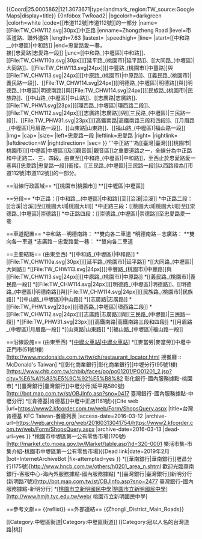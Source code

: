 {{Coord|25.0005862|121.3073671|type:landmark_region:TW_source:GoogleMaps|display=title}}
{{Infobox TwRoad2|
|bgcolorh=darkgreen
|colorh=white
|code=[[市道112號|市道112號]]的一部分
|name=[[File:TW_CHW112.svg|30px]]中正路
|enname=Zhongzheng Road
|level=市區道路、聯外道路
|length=7.63
|lastext=
|speedhigh=
|line=
|start=[[中和路__(中壢區)|中和路]]
|end=忠愛路愛一巷，<br>接[[忠愛路|忠愛路一段]]
|junc=[[中和路_(中壢區)|中和路]]、[[File:TW_CHW110a.svg|30px]][[延平路_(桃園市)|延平路]]、[[大同路_(中壢區)|大同路]]、[[File:TW_CHW113.svg|24px]][[中豐路_(桃園市)|中豐路]]與[[File:TW_CHW113.svg|24px]][[中原路_(桃園市)|中原路]]、[[義民路_(桃園市)|義民路一段]]、[[File:TW_CHW114.svg|24px]][[明德路_(中壢區)|明德路]]與[[明德路_(中壢區)|明德南路]]與[[File:TW_CHW114.svg|24px]][[民族路_(桃園市)|民族路]]、[[中山路_(中壢區)|中山路]]、[[志廣路|志廣路]]、[[File:TW_PHW1.svg|23px]][[環西路_(中壢區)|環西路二段]]、[[File:TW_CHW112.svg|24px]][[志廣路|志廣路]]與[[三民路_(中壢區)|三民路一段]]、[[File:TW_PHW31.svg|23px]][[高鐵南路|高鐵南路三段和四段]]、[[月眉路_(中壢區)|月眉路一段]]、[[山東路|山東路]]、[[福山路_(中壢區)|福山路一段]]
|img=
|cap=
|size=
|left=忠愛路一段
|leftlink=忠愛路
|right=
|rightlink=
|leftdirection=W
|rightdirection=
|sec=
}}
'''中正路'''為[[臺灣|臺灣]][[桃園市|桃園市]][[中壢區|中壢區]]及[[觀音區|觀音區]]之重要道路之一，全線分為中正路和中正路二、三、四段。由東至[[中和路_(中壢區)|中和路]]，至西止於忠愛路愛一巷與[[忠愛路|忠愛路一段]]銜接。[[三民路_(中壢區)|三民路一段]]以西路段為[[市道112號|市道112號]]的一部分。

==沿線行政區域==
*[[桃園市|桃園市]]
**[[中壢區|中壢區]]

==分段==
*中正路：[[中和路__(中壢區)|中和路]]至[[洽溪|洽溪]]
*中正路二段：[[洽溪|洽溪]]至[[桃園大圳|桃園大圳]]
*中正路三段：[[桃園大圳|桃園大圳]]至[[崇德路_(中壢區)|崇德路]]
*中正路四段：[[崇德路_(中壢區)|崇德路]]至忠愛路愛一巷

==車道配置==
*中和路－明德南路：
**雙向各二車道
*明德南路－志廣路：
**雙向各一車道
*志廣路－忠愛路愛一巷：
**雙向各二車道

==主要結點==
(由東至西)
*[[中和路_(中壢區)|中和路]]
*[[File:TW_CHW110a.svg|30px]][[延平路_(桃園市)|延平路]]
*[[大同路_(中壢區)|大同路]]
*[[File:TW_CHW113.svg|24px]][[中豐路_(桃園市)|中豐路]]與[[File:TW_CHW113.svg|24px]][[中原路_(桃園市)|中原路]]
*[[義民路_(桃園市)|義民路一段]]
*[[File:TW_CHW114.svg|24px]][[明德路_(中壢區)|明德路]]、[[明德路_(中壢區)|明德南路]]與[[File:TW_CHW114.svg|24px]][[民族路_(桃園市)|民族路]]
*[[中山路_(中壢區)|中山路]]
*[[志廣路|志廣路]]
*[[File:TW_PHW1.svg|23px]][[環西路_(中壢區)|環西路二段]]
*[[File:TW_CHW112.svg|24px]][[志廣路|志廣路]]與[[三民路_(中壢區)|三民路一段]]
*[[File:TW_PHW31.svg|23px]][[高鐵南路|高鐵南路三段和四段]]
*[[月眉路_(中壢區)|月眉路一段]]
*[[山東路|山東路]]
*[[福山路_(中壢區)|福山路一段]]

==沿線設施==
(由東至西)
*[[中壢火車站|中壢火車站]](中和路139號)
*[[麥當勞|麥當勞]]中壢中正門市(51號1樓)<ref>[http://www.mcdonalds.com.tw/tw/ch/restaurant_locator.html 搜餐廳 :: McDonald's Taiwan]</ref>
*[[彰化商業銀行|彰化商業銀行]]中壢分行(95號1樓)<ref>[https://www.chb.com.tw/chbib/faces/po/po01201/PO01201_2.jsp?city=%E6%A1%83%E5%9C%92%E5%B8%82 彰化銀行-國內服務據點-桃園市]</ref>
*[[臺灣銀行|臺灣銀行]]中壢分行(延平路580號)<ref>[http://bot.map.com.tw/st/OBJInfo.asp?sno=0417 臺灣銀行-國內服務據點-中壢分行]</ref>
*[[肯德基|肯德基]]中壢中正店(161號)<ref>{{Cite web |url=https://www2.kfcorder.com.tw/web/Form/ShopsQuery.aspx |title=台灣肯德基 KFC Taiwan-餐廳列表 |access-date=2016-03-12 |archive-url=https://web.archive.org/web/20160313041754/https://www2.kfcorder.com.tw/web/Form/ShopsQuery.aspx |archive-date=2016-03-13 |dead-url=yes }}</ref>
*桃園市中壢區第一公有零售市場(170號)<ref>[http://market.cto.moea.gov.tw/Market/table.asp?id=320-0001 樂活市集-市集介紹-桃園市中壢區第一公有零售市場]{{Dead link|date=2019年2月 |bot=InternetArchiveBot |fix-attempted=yes }}</ref>
*[[華南銀行|華南銀行]]壢昌分行(175號)<ref>[http://www.hncb.com.tw/others/h0201_area_n.shtml 歡迎光臨華南銀行-客服中心-海內外服務據點-國內服務據點]</ref>
*[[臺灣銀行|臺灣銀行]]新明分行(新明路7號)<ref>[http://bot.map.com.tw/st/OBJInfo.asp?sno=2477 臺灣銀行-國內服務據點-新明分行]</ref>
*[[桃園市立新明國民中學|桃園市立新明國民中學]](487巷18號)<ref>[http://www.hmjh.tyc.edu.tw/web/ 桃園市立新明國民中學]</ref>

==參考文獻==
{{reflist}}
==外部連結==
{{Zhongli_District_Main_Roads}}

[[Category:中壢區街道|Category:中壢區街道]]
[[Category:冠以人名的台灣道路|桃]]